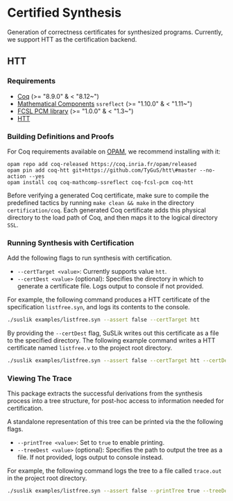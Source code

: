 # Certified Synthesis

Generation of correctness certificates for synthesized programs. Currently, we support HTT as the certification backend.

## HTT

### Requirements

- [Coq](https://coq.inria.fr/) (>= "8.9.0" & < "8.12~")
- [Mathematical Components](http://math-comp.github.io/math-comp/) `ssreflect` (>= "1.10.0" & < "1.11~")
- [FCSL PCM library](https://github.com/imdea-software/fcsl-pcm) (>= "1.0.0" & < "1.3~")
- [HTT](https://github.com/TyGuS/htt)

### Building Definitions and Proofs

For Coq requirements available on [OPAM](https://opam.ocaml.org/doc/Install.html), we recommend installing with it:

```
opam repo add coq-released https://coq.inria.fr/opam/released
opam pin add coq-htt git+https://github.com/TyGuS/htt\#master --no-action --yes
opam install coq coq-mathcomp-ssreflect coq-fcsl-pcm coq-htt
```

Before verifying a generated Coq certificate, make sure to compile the predefined tactics by running `make clean && make` in the directory `certification/coq`. Each generated Coq certificate adds this physical directory to the load path of Coq, and then maps it to the logical directory `SSL`.

### Running Synthesis with Certification

Add the following flags to run synthesis with certification.

- `--certTarget <value>`: Currently supports value `htt`.
- `--certDest <value>` (optional): Specifies the directory in which to generate a certificate file. Logs output to console if not provided.

For example, the following command produces a HTT certificate of the specification `listfree.syn`, and logs its contents to the console.

```bash
./suslik examples/listfree.syn --assert false --certTarget htt
```

By providing the `--certDest` flag, SuSLik writes out this certificate as a file to the specified directory. The following example command writes a HTT certificate named `listfree.v` to the project root directory.

```bash
./suslik examples/listfree.syn --assert false --certTarget htt --certDest .
```

### Viewing The Trace

This package extracts the successful derivations from the synthesis process into a tree structure, for post-hoc access to information needed for certification.

A standalone representation of this tree can be printed via the the following flags.

- `--printTree <value>`: Set to `true` to enable printing.
- `--treeDest <value>` (optional): Specifies the path to output the tree as a file. If not provided, logs output to console instead. 

For example, the following command logs the tree to a file called `trace.out` in the project root directory.

```bash
./suslik examples/listfree.syn --assert false --printTree true --treeDest trace.out
```
